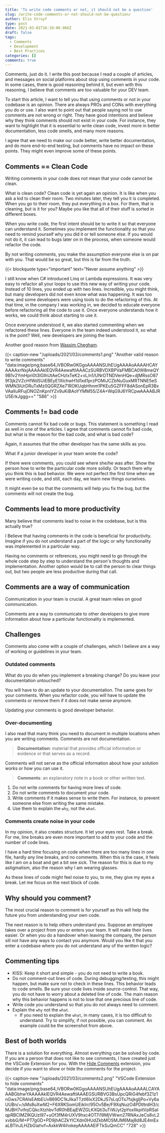 ```yaml
---
title: 'To write code comments or not, it should not be a question'
slug: /write-code-comments-or-not-should-not-be-question/
author: Elio Struyf
type: post
date: 2021-03-01T16:10:00.066Z
draft: false
tags:
  - Comments
  - Development
  - Best Practices
categories: []
comments: true
---
```


Comments, just do it. I write this post because I read a couple of articles, and messages on social platforms about stop using comments in your code. In some cases, there is good reasoning behind it, but even with this reasoning, I believe that comments are too valuable for your DEV team.

To start this article, I want to tell you that using comments or not in your codebase is an opinion. There are always PROs and CONs with everything you do or use. I also want to point out that people saying not to use comments are not wrong or right. They have good intentions and believe why they think comments should not exist in your code. For instance, they want to highlight that it is essential to write clean code, invest more in better documentation, less code smells, and many more reasons.

I agree that we need to make our code better, write better documentation, and do more end-to-end testing, but comments have no impact on these points. They might even improve some of these points.

## Comments == Clean Code

Writing comments in your code does not mean that your code cannot be clean. 

What is clean code? Clean code is yet again an opinion. It is like when you ask a kid to clean their room. Two minutes later, they tell you it is completed. When you go to their room, they put everything in a box. For them, that is cleaning, but is it for you? Maybe you like that all of their stuff is sorted in different boxes.

When you write code, the first intent should be to write it so that everyone can understand it. Sometimes you implement the functionality so that you need to remind yourself why you did it or tell someone else. If you would not do it, it can lead to bugs later on in the process, when someone would refactor the code.

By not writing comments, you make the assumption everyone else is on par with you. That would be so great, but this is far from the truth.

{{< blockquote type="important" text="Never assume anything" >}}

I still know when C# introduced Linq or Lambda expressions. It was very easy to refactor all your loops to use this new way of writing your code. Instead of 10 lines, you ended up with two lines. Incredible, you might think, but many developers did not even know what was happening. It was too new, and some developers were using tools to do the refactoring of this. At that time, in the company I was working in, we decided to educate everyone before refactoring all the code to use it. Once everyone understands how it works, we could think about starting to use it.

Once everyone understood it, we also started commenting when we refactored these lines. Everyone in the team indeed understood it, so what is the point? Well, new developers are joining the team.

Another good reason from [Wassim Chegham](https://twitter.com/manekinekko/status/1365425869909549062).

{{< caption-new "/uploads/2021/03/comments1.png" "Another valid reason to write comments"  "data:image/png;base64,iVBORw0KGgoAAAANSUhEUgAAAAoAAAAHCAYAAAAxrNxjAAAAAklEQVR4AewaftIAAACzSURBVDXBPVaFMBCA0W8meQY9B1v2YmHpri0t3IGlhUtAeCHzIxTeK2+vL/n1/UNrDTNDVenHQe+djMRssO879f3jk2VZcHfWdSUiEBEyE1XlchwH1d1xd1przPOMiJCZbNuGuxMRTNNE5eSWMN3IUrDRuTxMz0QGRZXe71ROKUqbHhnm1PKEu5GZFFF8dASonEpR3BxVAalIuRFujONOZnKpnIYZv9uKiBAoYYMM55/Z4A+WqG9J6YRCpwAAAABJRU5ErkJggg==" "586" >}}

## Comments != bad code

Comments cannot fix bad code or bugs. This statement is something I read as well in one of the articles. I agree that comments cannot fix bad code, but what is the reason for the bad code, and what is bad code?

Again, it assumes that the other developer has the same skills as you. 

What if a junior developer in your team wrote the code? 

If there were comments, you could see where she/he was after. Show the person how to write the particular code more solidly. Or teach them why you think this is bad behavior. We were not perfect the first time when we were writing code, and still, each day, we learn new things ourselves.
 
It might even be so that the comments will help you fix the bug, but the comments will not create the bug.

## Comments lead to more productivity

Many believe that comments lead to noise in the codebase, but is this actually true?

I Believe that having comments in the code is beneficial for productivity. Imagine if you do not understand a part of the logic or why functionality was implemented in a particular way. 

Having no comments or references, you might need to go through the whole code step by step to understand the person's thoughts and implementation. Another option would be to call the person to clear things out, but two people are less productive during that call.

## Comments are a way of communication

Communication in your team is crucial. A great team relies on good communication.

Comments are a way to communicate to other developers to give more information about how a particular functionality is implemented.

## Challenges

Comments also come with a couple of challenges, which I believe are a way of working or guidelines in your team. 

### Outdated comments

What do you do when you implement a breaking change? Do you leave your documentation untouched? 

You will have to do an update to your documentation. The same goes for your comments. When you refactor code, you will have to update the comments or remove them if it does not make sense anymore.

Updating your comments is good developer behavior. 

### Over-documenting

I also read that many think you need to document in multiple locations when you are writing comments. Comments are not documentation. 

> **Documentation**: material that provides official information or evidence or that serves as a record.

Comments will not serve as the official information about how your solution works or how you can use it.

> **Comments**: an explanatory note in a book or other written text.

1. Do not write comments for having more lines of code.
2. Do not write comments to document your code.
3. Write comments if it makes sense to write them. For instance, to prevent someone else from writing the same mistake.
4. Use them to explain the `why`, not the `what`.

### Comments create noise in your code

In my opinion, it also creates structure. It let your eyes rest. Take a break. For me, line breaks are even more important to add to your code and the number of code lines.

I have a hard time focusing on code when there are too many lines in one file, hardly any line breaks, and no comments. When this is the case, it feels like I am on a boat and get a bit see sick. The reason for this is due to my astigmatism, also the reason why I am wearing glasses.

As these lines of code might feel noise to you, to me, they give my eyes a break. Let me focus on the next block of code.

## Why should you comment?

The most crucial reason to comment is for yourself as this will help the future you from understanding your own code.

The next reason is to help others understand you. Suppose an employee takes over a project from you or enters your team. It will make their lives easier. Or when you do a handover when leaving the company, the person sill not have any ways to contact you anymore. Would you like it that you enter a codebase where you do not understand any of the written logic?

## Commenting tips

- KISS: Keep it short and simple - you do not need to write a book.
- Do not comment-out lines of code. During debugging/testing, this might happen, but make sure not to check in these lines. This behavior leads to code smells. Be sure your code lives inside source-control. That way, you do not have to worry about a deleted line of code. The main reason why this behavior happens is not to lose that one precious line of code.
- Write code you understand so that you do not always need to comment.
- Explain the `why` not the `what`.
  - If you need to explain the `what`, in many cases, it is too difficult to understand. Try to simplify, if not possible, you can comment. An example could be the screenshot from above.

## Best of both worlds

There is a solution for everything. Almost everything can be solved by code. If you are a person that does not like to see comments, I have created just the VSCode Extension for you. With the [Hide Comments](https://marketplace.visualstudio.com/items?itemName=eliostruyf.vscode-hide-comments) extension, you decide if you want to show or hide the comments for the project. 

{{< caption-new "/uploads/2021/03/comments2.png" "VSCode Extension to hide comments"  "data:image/png;base64,iVBORw0KGgoAAAANSUhEUgAAAAoAAAALCAYAAABGbhwYAAAAAklEQVR4AewaftIAAAEGSURBVG3BsUpcQRiG4febf3Z1z1nGws7CRAlsEAtbEUvB69DC1kJIkaTTztI6lxX2DkJS7sLqOTs7fxjkgIjPo+Vy6aUUBn/+/sMs8uXwM2+F6XRKSomUEiklrr/95Ov5Be/F9XqNuzO4PDtltrdH3/cMJBH7vifnjCQkcXtzhbvTdR0hBEajEWZGLKXQti3uTiWJyt2pYoxIIkpitVpRSaIqpRBCIMZIKQUzI97+uOf3fM4rUXV9hxc4OT7i19MjVWwn27RNAxJeCs8vL2xvbbG/M+PT7gGD+PD9jhACZkYlCXdn0HUdZkbMOSMJM6Maj8d8JE4mExaLBTlnJLHZbGiahvf+AxkkW4ihxkeyAAAAAElFTkSuQmCC" "728" >}}
